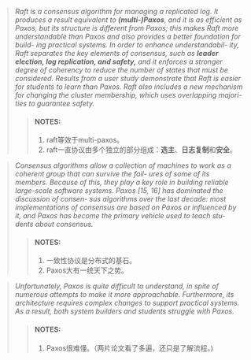 > *Raft is a consensus algorithm for managing a replicated log. It produces a result equivalent to **(multi-)Paxos**, and it is as efficient as Paxos, but its structure is different from Paxos; this makes Raft more understandable than Paxos and also provides a better foundation for build- ing practical systems. In order to enhance understandabil- ity, Raft separates the key elements of consensus, such as **leader election, log replication, and safety,** and it enforces a stronger degree of coherency to reduce the number of states that must be considered. Results from a user study demonstrate that Raft is easier for students to learn than Paxos. Raft also includes a new mechanism for changing the cluster membership, which uses overlapping majori- ties to guarantee safety.*
> > #### NOTES:
> > 1. raft等效于multi-paxos。
> > 2. raft一直协议由多个独立的部分组成：**选主**、**日志复制**和**安全**。

> *Consensus algorithms allow a collection of machines to work as a coherent group that can survive the fail- ures of some of its members. Because of this, they play a key role in building reliable large-scale software systems. Paxos [15, 16] has dominated the discussion of consen- sus algorithms over the last decade: most implementations of consensus are based on Paxos or influenced by it, and Paxos has become the primary vehicle used to teach stu- dents about consensus.*
> > #### NOTES:
> > 1. 一致性协议是分布式的基石。
> > 2. Paxos大有一统天下之势。

> *Unfortunately, Paxos is quite difficult to understand, in spite of numerous attempts to make it more approachable. Furthermore, its architecture requires complex changes to support practical systems. As a result, both system builders and students struggle with Paxos.*
> > #### NOTES:
> > 1. Paxos很难懂。（两片论文看了多遍，还只是了解流程。)

